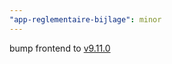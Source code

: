 ```yaml
---
"app-reglementaire-bijlage": minor
---
```


bump frontend to [v9.11.0](https://github.com/lblod/frontend-reglementaire-bijlage/releases/tag/v9.11.0)
